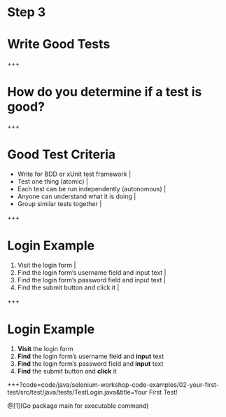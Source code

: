 # Step 3
# Write Good Tests

+++

# How do you determine if a test is good?

+++

# Good Test Criteria

- Write for BDD or xUnit test framework |
- Test one thing (atomic) |
- Each test can be run independently (autonomous) |
- Anyone can understand what it is doing |
- Group similar tests together |

+++

# Login Example
1. Visit the login form |
2. Find the login form’s username field and input text |
3. Find the login form’s password field and input text |
4. Find the submit button and click it |

+++
# Login Example
1. **Visit** the login form
2. **Find** the login form’s username field and **input** text
3. **Find** the login form’s password field and **input** text
4. **Find** the submit button and **click** it

+++?code=code/java/selenium-workshop-code-examples/02-your-first-test/src/test/java/tests/TestLogin.java&title=Your First Test!

@[1](Go package main for executable command)
